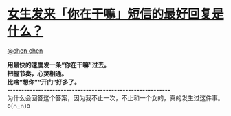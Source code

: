 
#  [女生发来「你在干嘛」短信的最好回复是什么？](https://zhihu.com/questions/22510607)



[@chen chen](https://zhihu.com/people/704fe1834740dbaaf43c57c282c9f728)

<b>用最快的速度发一条“你在干嘛”过去。<br>把握节奏，心灵相通。<br>比啥“想你”“开门”好多了。</b><br><b>----------------------------------------------------------</b><br>为什么会回答这个答案，因为我不止一次，不止和一个女的，真的发生过这件事。o(∩_∩)o 